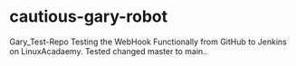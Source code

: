 # cautious-gary-robot
Gary_Test-Repo
Testing the WebHook Functionally from GitHub to Jenkins on LinuxAcadaemy.
Tested changed master to main.. 
